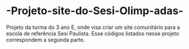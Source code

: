 # -Projeto-site-do-Sesi-Olimp-adas-
Projeto da turma do 3 ano E, onde visa criar um site comunitário para a escola de referência Sesi Paulista. 
Esse códigos listados nesse projeto correspondem a segunda parte.
